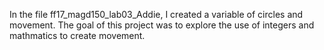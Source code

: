 In the file ff17_magd150_lab03_Addie, I created a variable of circles and movement. The goal of this project was to explore the use of integers and mathmatics to create movement. 


